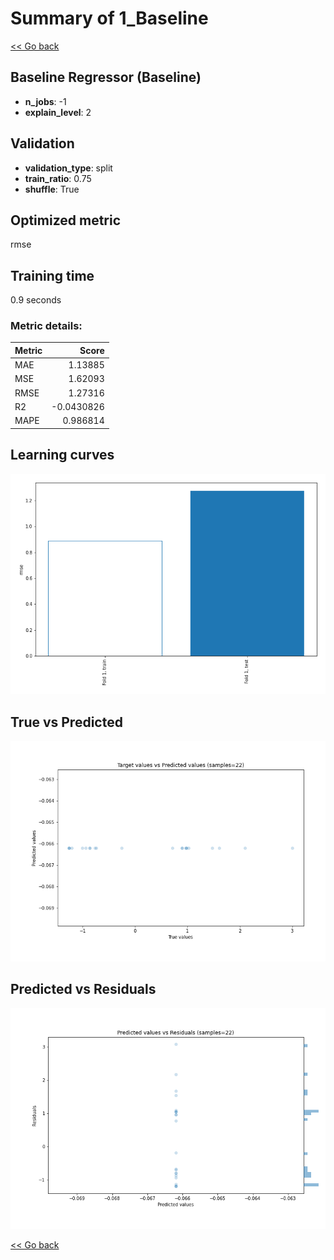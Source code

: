 # Summary of 1_Baseline

[<< Go back](../README.md)


## Baseline Regressor (Baseline)
- **n_jobs**: -1
- **explain_level**: 2

## Validation
 - **validation_type**: split
 - **train_ratio**: 0.75
 - **shuffle**: True

## Optimized metric
rmse

## Training time

0.9 seconds

### Metric details:
| Metric   |      Score |
|:---------|-----------:|
| MAE      |  1.13885   |
| MSE      |  1.62093   |
| RMSE     |  1.27316   |
| R2       | -0.0430826 |
| MAPE     |  0.986814  |



## Learning curves
![Learning curves](learning_curves.png)
## True vs Predicted

![True vs Predicted](true_vs_predicted.png)


## Predicted vs Residuals

![Predicted vs Residuals](predicted_vs_residuals.png)



[<< Go back](../README.md)
